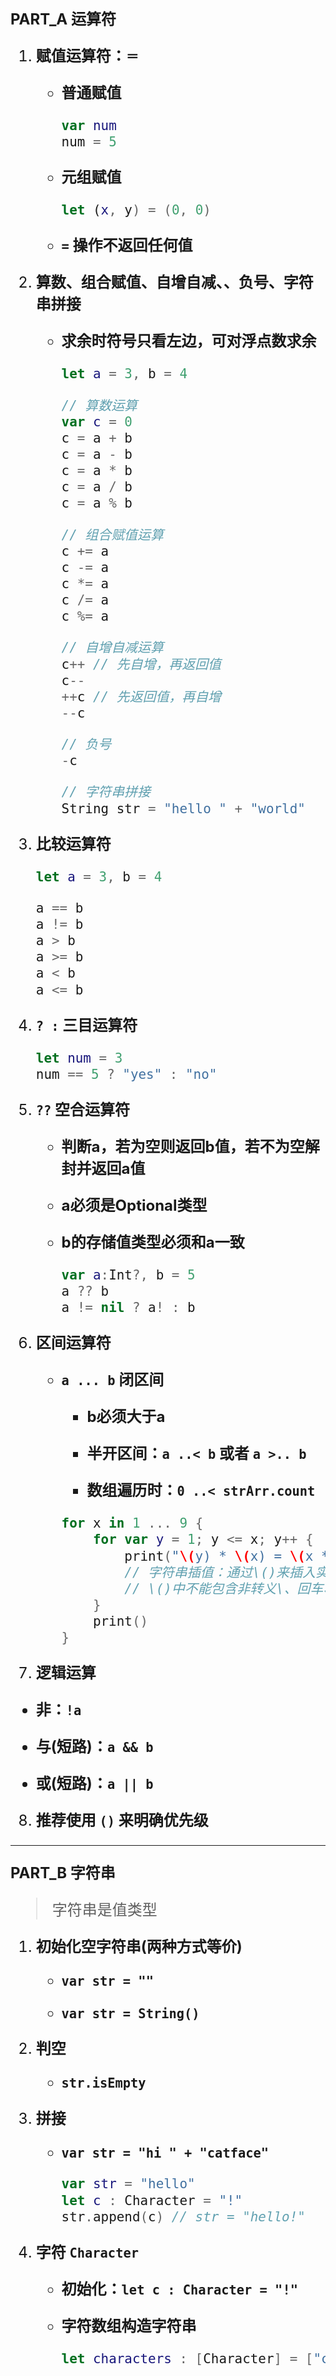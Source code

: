 <font size=5>**PART_A 运算符**

1. **赋值运算符：`＝`**

	- **普通赋值**

		```swift
		var num
		num = 5
		```

	- **元组赋值**

		```swift
		let (x, y) = (0, 0)
		```

	- **`=` 操作不返回任何值**

2. **算数、组合赋值、自增自减、、负号、字符串拼接**

	- **求余时符号只看左边，可对浮点数求余**

		```swift
		let a = 3, b = 4
		
		// 算数运算
		var c = 0
		c = a + b
		c = a - b
		c = a * b
		c = a / b
		c = a % b
		
		// 组合赋值运算
		c += a
		c -= a
		c *= a
		c /= a
		c %= a
		
		// 自增自减运算
		c++ // 先自增，再返回值
		c--
		++c // 先返回值，再自增
		--c
		
		// 负号
		-c
		
		// 字符串拼接
		String str = "hello " + "world"
		```

3. **比较运算符**

	```swift
	let a = 3, b = 4
	
	a == b
	a != b
	a > b
	a >= b
	a < b
	a <= b
	```

4. **`? :` 三目运算符**

	```swift
	let num = 3
	num == 5 ? "yes" : "no"
	```

5. **`??` 空合运算符**

	- **判断a，若为空则返回b值，若不为空解封并返回a值**
	
	- **a必须是Optional类型**
	
	- **b的存储值类型必须和a一致**

		```swift
		var a:Int?, b = 5
		a ?? b
		a != nil ? a! : b
		```

6. **区间运算符**
	
	- **`a ... b` 闭区间**
		- **b必须大于a**
		
		- **半开区间：`a ..< b` 或者 `a >.. b`**
		
		- **数组遍历时：`0 ..< strArr.count`**

		```swift
		for x in 1 ... 9 {
		    for var y = 1; y <= x; y++ {
		        print("\(y) * \(x) = \(x * y)", terminator:"\t")
		        // 字符串插值：通过\()来插入实际值
		        // \()中不能包含非转义\、回车、换行符
		    }
		    print()
		}
		```

7. **逻辑运算**

 - **非：`!a`**
 
 - **与(短路)：`a && b`**
 
 - **或(短路)：`a || b`**

8. **推荐使用 `()` 来明确优先级**

<hr>

<font size=5>**PART_B 字符串**

>字符串是值类型

1. **初始化空字符串(两种方式等价)**

	- **`var str = ""`**
	
	- **`var str = String()`**

2. **判空**

	- **`str.isEmpty`**

3. **拼接**

	- **`var str = "hi " + "catface"`**

		```swift
		var str = "hello"
		let c : Character = "!"
		str.append(c) // str = "hello!"
		```

4. **字符 `Character`**

	- **初始化：`let c : Character = "!"`**

	- **字符数组构造字符串**

		```swift
		let characters : [Character] = ["c", "a", "t", "